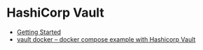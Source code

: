 # HashiCorp Vault

- [Getting Started](https://learn.hashicorp.com/collections/vault/getting-started)
- [vault docker – docker compose example with Hashicorp Vault](https://www.misterpki.com/vault-docker/)